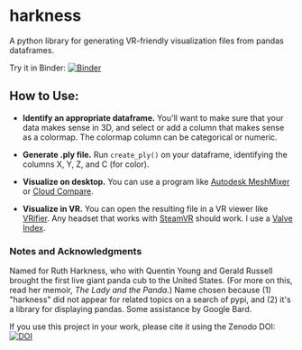 # harkness
A python library for generating VR-friendly visualization files from pandas dataframes. 

Try it in Binder: [![Binder](https://mybinder.org/badge_logo.svg)](https://mybinder.org/v2/gh/KCollins/harkness/HEAD?labpath=Example_ply.ipynb)

## How to Use:
- **Identify an appropriate dataframe.** You'll want to make sure that your data makes sense in 3D, and select or add a column that makes sense as a colormap. The colormap column can be categorical or numeric.

- **Generate .ply file.** Run `create_ply()` on your dataframe, identifying the columns X, Y, Z, and C (for color).

- **Visualize on desktop.** You can use a program like [Autodesk MeshMixer](https://meshmixer.com/) or [Cloud Compare](https://www.danielgm.net/cc/).

- **Visualize in VR.** You can open the resulting file in a VR viewer like [VRifier](https://store.steampowered.com/app/640080/Vrifier/). Any headset that works with [SteamVR](https://store.steampowered.com/app/250820/SteamVR/) should work. I use a [Valve Index](https://store.steampowered.com/valveindex).



### Notes and Acknowledgments
Named for Ruth Harkness, who with Quentin Young and Gerald Russell brought the first live giant panda cub to the United States. (For more on this, read her memoir, _The Lady and the Panda._) Name chosen because (1) "harkness" did not appear for related topics on a search of pypi, and (2) it's a library for displaying pandas. Some assistance by Google Bard.

If you use this project in your work, please cite it using the Zenodo DOI: [![DOI](https://zenodo.org/badge/DOI/10.5281/zenodo.10223765.svg)](https://doi.org/10.5281/zenodo.10223765)
